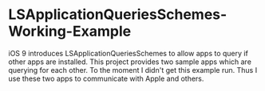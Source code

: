 # LSApplicationQueriesSchemes-Working-Example
iOS 9 introduces LSApplicationQueriesSchemes to allow apps to query if other apps are installed. This project provides two sample apps which are querying for each other. To the moment I didn't get this example run. Thus I use these two apps to communicate with Apple and others.
